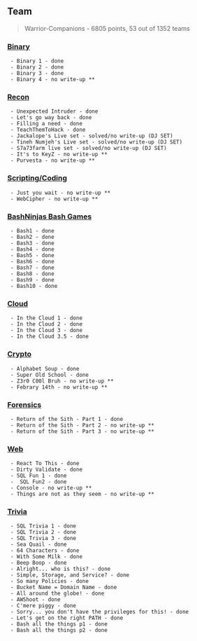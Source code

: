 ## Team
> Warrior-Companions - 6805 points, 53 out of 1352 teams

### [Binary](https://github.com/ryokubaka/CTF-Write-Ups/tree/master/NeverLAN-CTF-2019/Binary)
```
 - Binary 1 - done
 - Binary 2 - done
 - Binary 3 - done
 - Binary 4 - no write-up **
```

### [Recon](https://github.com/ryokubaka/CTF-Write-Ups/tree/master/NeverLAN-CTF-2019/Recon)
```
 - Unexpected Intruder - done
 - Let's go way back - done
 - Filling a need - done
 - TeachThemToHack - done
 - Jackalope's Live set - solved/no write-up (DJ SET)
 - Tineh Numjeh's Live set - solved/no write-up (DJ SET)
 - S7a73farm live set - solved/no write-up (DJ SET)
 - It's to KeyZ - no write-up **
 - Purvesta - no write-up **
```

### [Scripting/Coding](https://github.com/ryokubaka/CTF-Write-Ups/tree/master/NeverLAN-CTF-2019/Scripting)
```
 - Just you wait - no write-up **
 - WebCipher - no write-up **
```

### [BashNinjas Bash Games](https://github.com/ryokubaka/CTF-Write-Ups/tree/master/NeverLAN-CTF-2019/BashNinja-Bash-Games)
```
 - Bash1 - done
 - Bash2 - done
 - Bash3 - done
 - Bash4 - done
 - Bash5 - done
 - Bash6 - done
 - Bash7 - done
 - Bash8 - done
 - Bash9 - done
 - Bash10 - done
```

### [Cloud](https://github.com/ryokubaka/CTF-Write-Ups/tree/master/NeverLAN-CTF-2019/Cloud)
```
 - In the Cloud 1 - done
 - In the Cloud 2 - done
 - In the Cloud 3 - done
 - In the Cloud 3.5 - done
```

### [Crypto](https://github.com/ryokubaka/CTF-Write-Ups/tree/master/NeverLAN-CTF-2019/Crypto)
```
 - Alphabet Soup - done
 - Super Old School - done
 - Z3r0 C00l Bruh - no write-up **
 - Febrary 14th - no write-up **
```

### [Forensics](https://github.com/ryokubaka/CTF-Write-Ups/tree/master/NeverLAN-CTF-2019/Forensics)
```
 - Return of the Sith - Part 1 - done
 - Return of the Sith - Part 2 - no write-up **
 - Return of the Sith - Part 3 - no write-up **
```

### [Web](https://github.com/ryokubaka/CTF-Write-Ups/tree/master/NeverLAN-CTF-2019/Web)
```
 - React To This - done
 - Dirty Validate - done
 - SQL Fun 1 - done
 -  SQL Fun2 - done
 - Console - no write-up **
 - Things are not as they seem - no write-up **
```

### [Trivia](https://github.com/ryokubaka/CTF-Write-Ups/tree/master/NeverLAN-CTF-2019/Trivia)
```
 - SQL Trivia 1 - done
 - SQL Trivia 2 - done
 - SQL Trivia 3 - done
 - Sea Quail - done
 - 64 Characters - done
 - With Some Milk - done
 - Beep Boop - done
 - Alright... who is this? - done
 - Simple, Storage, and Service? - done
 - So many Policies - done
 - Bucket Name = Domain Name - done
 - All around the globe! - done
 - AWShoot - done
 - C'mere piggy - done
 - Sorry... you don't have the privileges for this! - done
 - Let's get on the right PATH - done
 - Bash all the things p1 - done
 - Bash all the things p2 - done
```
